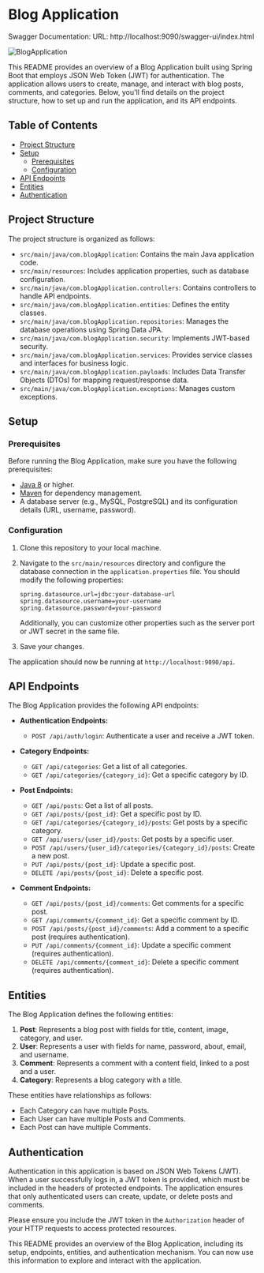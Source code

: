# Blog Application

Swagger Documentation: URL: http://localhost:9090/swagger-ui/index.html

![BlogApplication](https://github.com/omarbaig007212/SpringBoot-BlogApplication/assets/58821151/3fd2366e-7401-42b6-8a28-acf8bbc770ad)

This README provides an overview of a Blog Application built using Spring Boot that employs JSON Web Token (JWT) for authentication. The application allows users to create, manage, and interact with blog posts, comments, and categories. Below, you'll find details on the project structure, how to set up and run the application, and its API endpoints.

## Table of Contents

- [Project Structure](#project-structure)
- [Setup](#setup)
  - [Prerequisites](#prerequisites)
  - [Configuration](#configuration)
- [API Endpoints](#api-endpoints)
- [Entities](#entities)
- [Authentication](#authentication)

## Project Structure

The project structure is organized as follows:

- `src/main/java/com.blogApplication`: Contains the main Java application code.
- `src/main/resources`: Includes application properties, such as database configuration.
- `src/main/java/com.blogApplication.controllers`: Contains controllers to handle API endpoints.
- `src/main/java/com.blogApplication.entities`: Defines the entity classes.
- `src/main/java/com.blogApplication.repositories`: Manages the database operations using Spring Data JPA.
- `src/main/java/com.blogApplication.security`: Implements JWT-based security.
- `src/main/java/com.blogApplication.services`: Provides service classes and interfaces for business logic.
- `src/main/java/com.blogApplication.payloads`: Includes Data Transfer Objects (DTOs) for mapping request/response data.
- `src/main/java/com.blogApplication.exceptions`: Manages custom exceptions.

## Setup

### Prerequisites

Before running the Blog Application, make sure you have the following prerequisites:

- [Java 8](https://www.oracle.com/java/technologies/javase/javase-jdk8-downloads.html) or higher.
- [Maven](https://maven.apache.org/download.cgi) for dependency management.
- A database server (e.g., MySQL, PostgreSQL) and its configuration details (URL, username, password).

### Configuration

1. Clone this repository to your local machine.

2. Navigate to the `src/main/resources` directory and configure the database connection in the `application.properties` file. You should modify the following properties:

   ```properties
   spring.datasource.url=jdbc:your-database-url
   spring.datasource.username=your-username
   spring.datasource.password=your-password
   ```

   Additionally, you can customize other properties such as the server port or JWT secret in the same file.

3. Save your changes.


The application should now be running at `http://localhost:9090/api`.

## API Endpoints

The Blog Application provides the following API endpoints:

- **Authentication Endpoints:**

  - `POST /api/auth/login`: Authenticate a user and receive a JWT token.

- **Category Endpoints:**

  - `GET /api/categories`: Get a list of all categories.
  - `GET /api/categories/{category_id}`: Get a specific category by ID.

- **Post Endpoints:**

  - `GET /api/posts`: Get a list of all posts.
  - `GET /api/posts/{post_id}`: Get a specific post by ID.
  - `GET /api/categories/{category_id}/posts`: Get posts by a specific category.
  - `GET /api/users/{user_id}/posts`: Get posts by a specific user.
  - `POST /api/users/{user_id}/categories/{category_id}/posts`: Create a new post.
  - `PUT /api/posts/{post_id}`: Update a specific post.
  - `DELETE /api/posts/{post_id}`: Delete a specific post.

- **Comment Endpoints:**

  - `GET /api/posts/{post_id}/comments`: Get comments for a specific post.
  - `GET /api/comments/{comment_id}`: Get a specific comment by ID.
  - `POST /api/posts/{post_id}/comments`: Add a comment to a specific post (requires authentication).
  - `PUT /api/comments/{comment_id}`: Update a specific comment (requires authentication).
  - `DELETE /api/comments/{comment_id}`: Delete a specific comment (requires authentication).

## Entities

The Blog Application defines the following entities:

1. **Post**: Represents a blog post with fields for title, content, image, category, and user.
2. **User**: Represents a user with fields for name, password, about, email, and username.
3. **Comment**: Represents a comment with a content field, linked to a post and a user.
4. **Category**: Represents a blog category with a title.

These entities have relationships as follows:

- Each Category can have multiple Posts.
- Each User can have multiple Posts and Comments.
- Each Post can have multiple Comments.

## Authentication

Authentication in this application is based on JSON Web Tokens (JWT). When a user successfully logs in, a JWT token is provided, which must be included in the headers of protected endpoints. The application ensures that only authenticated users can create, update, or delete posts and comments.

Please ensure you include the JWT token in the `Authorization` header of your HTTP requests to access protected resources.

This README provides an overview of the Blog Application, including its setup, endpoints, entities, and authentication mechanism. You can now use this information to explore and interact with the application.
